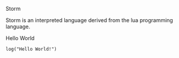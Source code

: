 Storm

Storm is an interpreted language derived from the lua programming language.

Hello World

```log("Hello World!")```

